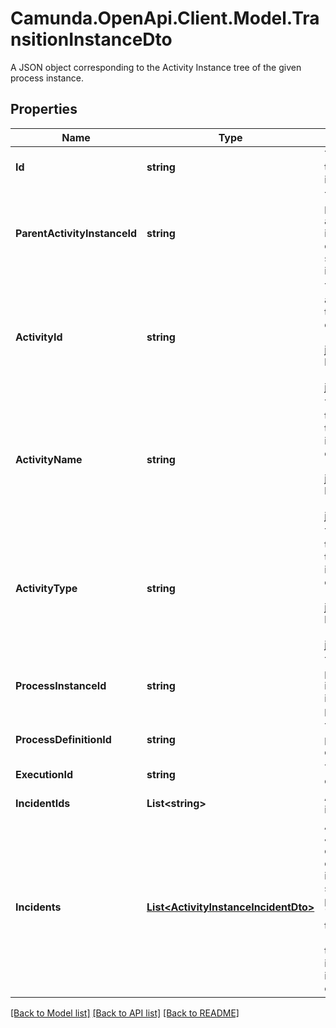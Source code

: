 # Camunda.OpenApi.Client.Model.TransitionInstanceDto
A JSON object corresponding to the Activity Instance tree of the given process instance.

## Properties

Name | Type | Description | Notes
------------ | ------------- | ------------- | -------------
**Id** | **string** | The id of the transition instance. | [optional] 
**ParentActivityInstanceId** | **string** | The id of the parent activity instance, for example a sub process instance. | [optional] 
**ActivityId** | **string** | The id of the activity that this instance enters (asyncBefore job) or leaves (asyncAfter job) | [optional] 
**ActivityName** | **string** | The name of the activity that this instance enters (asyncBefore job) or leaves (asyncAfter job) | [optional] 
**ActivityType** | **string** | The type of the activity that this instance enters (asyncBefore job) or leaves (asyncAfter job) | [optional] 
**ProcessInstanceId** | **string** | The id of the process instance this instance is part of. | [optional] 
**ProcessDefinitionId** | **string** | The id of the process definition. | [optional] 
**ExecutionId** | **string** | The execution id. | [optional] 
**IncidentIds** | **List&lt;string&gt;** | A list of incident ids. | [optional] 
**Incidents** | [**List&lt;ActivityInstanceIncidentDto&gt;**](ActivityInstanceIncidentDto.md) | A list of JSON objects containing incident specific properties: * &#x60;id&#x60;: the id of the incident * &#x60;activityId&#x60;: the activity id in which the incident occurred | [optional] 

[[Back to Model list]](../README.md#documentation-for-models) [[Back to API list]](../README.md#documentation-for-api-endpoints) [[Back to README]](../README.md)

